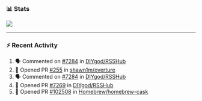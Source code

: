 ### :bar_chart: Stats

<a href="#">
  <img align="center" src="https://github-readme-stats.vercel.app/api?username=tuzi3040&show_icons=true&theme=dark" />
</a>

---

### :zap: Recent Activity

<!--START_SECTION:activity-->
1. 🗣 Commented on [#7284](https://github.com/DIYgod/RSSHub/issues/7284) in [DIYgod/RSSHub](https://github.com/DIYgod/RSSHub)
2. 💪 Opened PR [#255](https://github.com/shawn1m/overture/pull/255) in [shawn1m/overture](https://github.com/shawn1m/overture)
3. 🗣 Commented on [#7284](https://github.com/DIYgod/RSSHub/issues/7284) in [DIYgod/RSSHub](https://github.com/DIYgod/RSSHub)
4. 💪 Opened PR [#7269](https://github.com/DIYgod/RSSHub/pull/7269) in [DIYgod/RSSHub](https://github.com/DIYgod/RSSHub)
5. 💪 Opened PR [#102508](https://github.com/Homebrew/homebrew-cask/pull/102508) in [Homebrew/homebrew-cask](https://github.com/Homebrew/homebrew-cask)
<!--END_SECTION:activity-->
